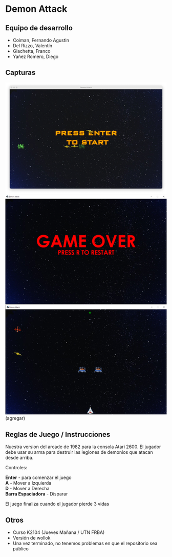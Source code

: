 # Demon Attack

## Equipo de desarrollo

- Coiman, Fernando Agustin
- Del Rizzo, Valentín
- Giachetta, Franco 
- Yañez Romero, Diego 

## Capturas
![image](assets/game_start.png)
![image](assets/game_over.png)
![image](assets/game_1.png)
(agregar)

## Reglas de Juego / Instrucciones
Nuestra version del arcade de 1982 para la consola Atari 2600.
El jugador debe usar su arma para destruir las legiones de demonios que atacan desde arriba.

Controles: <br/>

**Enter** - para comenzar el juego <br/>
**A** - Mover a Izquierda <br/>
**D** - Mover a Derecha <br/>
**Barra Espaciadora** - Disparar <br/>

El juego finaliza cuando el jugador pierde 3 vidas


## Otros

- Curso K2104 (Jueves Mañana / UTN FRBA) 
- Versión de wollok
- Una vez terminado, no tenemos problemas en que el repositorio sea público
